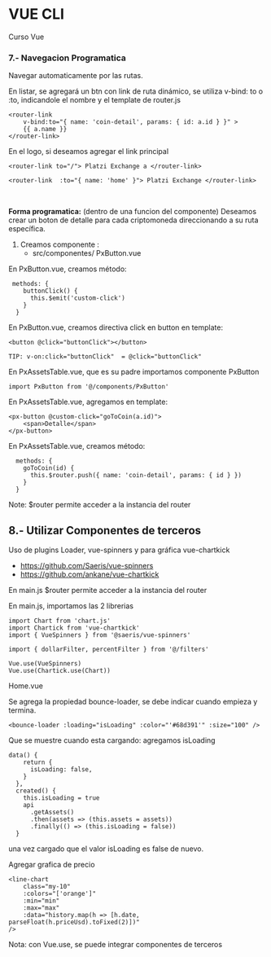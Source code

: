 # VUE CLI

Curso Vue

### **7.- Navegacion Programatica**

Navegar automaticamente por las rutas.

En listar, se agregará un btn con link de ruta dinámico, se utiliza v-bind: to o :to, indicandole el nombre y el template de router.js

```
<router-link
    v-bind:to="{ name: 'coin-detail', params: { id: a.id } }" >
    {{ a.name }}
</router-link>
```

En el logo, si deseamos agregar el link principal
```
<router-link to="/"> Platzi Exchange a </router-link>
```
```
<router-link  :to="{ name: 'home' }"> Platzi Exchange </router-link>
```

<br>


**Forma programatica:** (dentro de una funcion del componente)
Deseamos crear un boton de detalle para cada criptomoneda direccionando a su ruta específica.

1. Creamos componente :
    - src/componentes/ PxButton.vue


En PxButton.vue, creamos método:
```
 methods: {
    buttonClick() {
      this.$emit('custom-click')
    }
  }
```
En PxButton.vue, creamos directiva click en button en template:
```
<button @click="buttonClick"></button>
```
```
TIP: v-on:click="buttonClick"  = @click="buttonClick"
```

En PxAssetsTable.vue, que es su padre importamos componente PxButton
```
import PxButton from '@/components/PxButton'
```
En PxAssetsTable.vue, agregamos en template:
```
<px-button @custom-click="goToCoin(a.id)">
    <span>Detalle</span>
</px-button>
```

En PxAssetsTable.vue, creamos método:
```
  methods: {
    goToCoin(id) {
      this.$router.push({ name: 'coin-detail', params: { id } })
    }
  }
```
Note: $router permite acceder a la instancia del router


## 8.- Utilizar Componentes de terceros

Uso de plugins Loader, vue-spinners y para gráfica vue-chartkick
* https://github.com/Saeris/vue-spinners
* https://github.com/ankane/vue-chartkick

En main.js
$router permite acceder a la instancia del router

En main.js, importamos las 2 librerias

```
import Chart from 'chart.js'
import Chartick from 'vue-chartkick'
import { VueSpinners } from '@saeris/vue-spinners'

import { dollarFilter, percentFilter } from '@/filters'

Vue.use(VueSpinners)
Vue.use(Chartick.use(Chart))
```

Home.vue

Se agrega la propiedad bounce-loader, se debe indicar cuando empieza y termina.

```
<bounce-loader :loading="isLoading" :color="'#68d391'" :size="100" />
```
Que se muestre cuando esta cargando: agregamos isLoading

```
data() {
    return {
      isLoading: false,
    }
  },
  created() {
    this.isLoading = true
    api
      .getAssets()
      .then(assets => (this.assets = assets))
      .finally(() => (this.isLoading = false))
  }

```

una vez cargado que el valor isLoading es false de nuevo.

Agregar grafica de precio

```
<line-chart
    class="my-10"
    :colors="['orange']"
    :min="min"
    :max="max"
    :data="history.map(h => [h.date, parseFloat(h.priceUsd).toFixed(2)])"
/>
```
Nota: con Vue.use, se puede integrar componentes de terceros